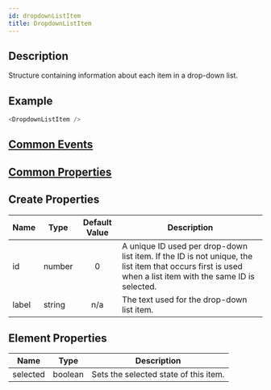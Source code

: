 ```yaml
---
id: dropdownListItem
title: DropdownListItem
---
```

## Description
Structure containing information about each item in a drop-down list.

## Example

```javascript
<DropdownListItem />
```

## [Common Events](../types/Events.md)

## [Common Properties](../types/Properties.md)

## Create Properties

| Name  | Type   | Default Value | Description |
| ----- | ------ | :-----------: | ----------- |
| id    | number |       0       | A unique ID used per drop-down list item. If the ID is not unique, the list item that occurs first is used when a list item with the same ID is selected. |
| label | string |      n/a      | The text used for the drop-down list item. |

## Element Properties

| Name     | Type    | Description                         |
| -------- | ------- | ----------------------------------- |
| selected | boolean | Sets the selected state of this item. |
